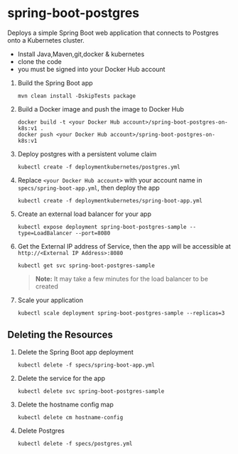 # spring-boot-postgres

Deploys a simple Spring Boot web application that connects to Postgres onto a Kubernetes cluster.
- Install Java,Maven,git,docker & kubernetes
- clone the code
- you must be signed into your Docker Hub account

1. Build the Spring Boot app
   ```
   mvn clean install -DskipTests package
   ```
2. Build a Docker image and push the image to Docker Hub
   ```
   docker build -t <your Docker Hub account>/spring-boot-postgres-on-k8s:v1 .
   docker push <your Docker Hub account>/spring-boot-postgres-on-k8s:v1
   ```  
3. Deploy postgres with a persistent volume claim
   ```
   kubectl create -f deploymentkubernetes/postgres.yml
   ```
4. Replace `<your Docker Hub account>` with your account name in `specs/spring-boot-app.yml`, then deploy the app
   ```
   kubectl create -f deploymentkubernetes/spring-boot-app.yml
   ```
5. Create an external load balancer for your app
   ```
   kubectl expose deployment spring-boot-postgres-sample --type=LoadBalancer --port=8080
   ```
6. Get the External IP address of Service, then the app will be accessible at `http://<External IP Address>:8080`
   ```
   kubectl get svc spring-boot-postgres-sample
   ```
   > **Note:** It may take a few minutes for the load balancer to be created
7. Scale your application
   ```
   kubectl scale deployment spring-boot-postgres-sample --replicas=3
   ```
## Deleting the Resources
1. Delete the Spring Boot app deployment
   ```
   kubectl delete -f specs/spring-boot-app.yml
   ```
2. Delete the service for the app
   ```
   kubectl delete svc spring-boot-postgres-sample
   ```
3. Delete the hostname config map
   ```
   kubectl delete cm hostname-config
   ```
4. Delete Postgres
   ```
   kubectl delete -f specs/postgres.yml
   ```
